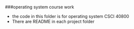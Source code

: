 ###operating system course work
- the code in this folder is for operating system CSCI 40800
- There are README in each project folder
